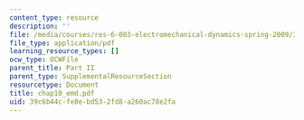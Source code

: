 ```yaml
---
content_type: resource
description: ''
file: /media/courses/res-6-003-electromechanical-dynamics-spring-2009/39c6b44cfe8ebd532fd8a260ac78e2fa_chap10_emd.pdf
file_type: application/pdf
learning_resource_types: []
ocw_type: OCWFile
parent_title: Part II
parent_type: SupplementalResourceSection
resourcetype: Document
title: chap10_emd.pdf
uid: 39c6b44c-fe8e-bd53-2fd8-a260ac78e2fa
---
```

